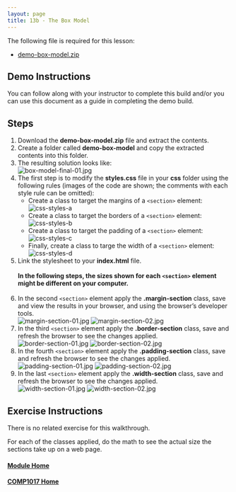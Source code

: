```yaml
---
layout: page
title: 13b - The Box Model
---
```

The following file is required for this lesson:

* [demo-box-model.zip](files/demo-box-model.zip)

## Demo Instructions
You can follow along with your instructor to complete this build and/or you can use this document as a guide in completing the demo build.

## Steps
1. Download the **demo-box-model.zip** file and extract the contents.
2. Create a folder called **demo-box-model** and copy the extracted contents into this folder.
3. The resulting solution looks like:<br>
![box-model-final-01.jpg](files/box-model-final.jpg)
4. The first step is to modify the **styles.css** file in your **css** folder using the following rules (images of the code are shown; the comments with each style rule can be omitted):
    *  Create a class to target the margins of a `<section>` element:<br>
       ![css-styles-a](files/css-styles-a.jpg")
    *  Create a class to target the borders of a `<section>` element:<br>
       ![css-styles-b](files/css-styles-b.jpg)
    *  Create a class to target the padding of a `<section>` element:<br>
       ![css-styles-c](files/css-styles-c.jpg)
    *  Finally, create a class to targe the width of a `<section>` element:<br>
       ![css-styles-d](files/css-styles-d.jpg)
5. Link the stylesheet to your **index.html** file.<br><br>
**In the following steps, the sizes shown for each `<section>` element might be different on your computer.**<br><br>
6. In the second `<section>` element apply the **.margin-section** class, save and view the results in your browser, and using the browser’s developer tools.<br>
![margin-section-01.jpg](files/margin-section-01.jpg)&nbsp;![margin-section-02.jpg](files/margin-section-02.jpg)
7. In the third `<section>` element apply the **.border-section** class, save and refresh the browser to see the changes applied.<br>
![border-section-01.jpg](files/border-section-01.jpg)&nbsp;![border-section-02.jpg](files/border-section-02.jpg)
8. In the fourth `<section>` element apply the **.padding-section** class, save and refresh the browser to see the changes applied.<br>
![padding-section-01.jpg](files/padding-section-01.jpg)&nbsp;![padding-section-02.jpg](files/padding-section-02.jpg)
9. In the last `<section>` element apply the **.width-section** class, save and refresh the browser to see the changes applied.<br>
![width-section-01.jpg](files/width-section-01.jpg)&nbsp;![width-section-02.jpg](files/width-section-02.jpg)

## Exercise Instructions
There is no related exercise for this walkthrough.

For each of the classes applied, do the math to see the actual size the sections take up on a web page.

#### [Module Home](../)
#### [COMP1017 Home](../../)